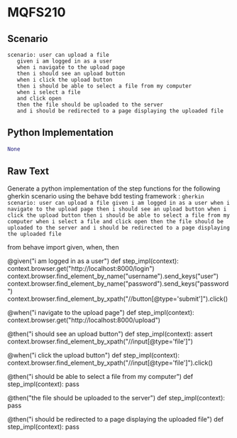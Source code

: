 # MQFS210
## Scenario
```gherkin
scenario: user can upload a file 
   given i am logged in as a user 
   when i navigate to the upload page 
   then i should see an upload button 
   when i click the upload button 
   then i should be able to select a file from my computer 
   when i select a file 
   and click open 
   then the file should be uploaded to the server 
   and i should be redirected to a page displaying the uploaded file
```


## Python Implementation
```python
None
```


## Raw Text
Generate a python implementation of the step functions for the following gherkin scenario using the behave bdd testing framework : ```gherkin scenario: user can upload a file given i am logged in as a user when i navigate to the upload page then i should see an upload button when i click the upload button then i should be able to select a file from my computer when i select a file and click open then the file should be uploaded to the server and i should be redirected to a page displaying the uploaded file ```



from behave import given, when, then

@given("i am logged in as a user")
def step_impl(context):
    context.browser.get("http://localhost:8000/login")
    context.browser.find_element_by_name("username").send_keys("user")
    context.browser.find_element_by_name("password").send_keys("password")
    context.browser.find_element_by_xpath("//button[@type='submit']").click()

@when("i navigate to the upload page")
def step_impl(context):
    context.browser.get("http://localhost:8000/upload")

@then("i should see an upload button")
def step_impl(context):
    assert context.browser.find_element_by_xpath("//input[@type='file']")

@when("i click the upload button")
def step_impl(context):
    context.browser.find_element_by_xpath("//input[@type='file']").click()

@then("i should be able to select a file from my computer")
def step_impl(context):
    pass

@then("the file should be uploaded to the server")
def step_impl(context):
    pass

@then("i should be redirected to a page displaying the uploaded file")
def step_impl(context):
    pass
